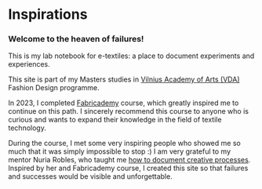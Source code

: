 # Inspirations

### Welcome to the heaven of failures!

This is my lab notebook for e-textiles: a place to document experiments and experiences.

This site is part of my Masters studies in [Vilnius Academy of Arts (VDA)](https://www.vda.lt/en/) Fashion Design programme.

In 2023, I completed [Fabricademy](https://textile-academy.org/) course, which greatly inspired me to continue on this path. I sincerely recommend this course to anyone who is curious and wants to expand their knowledge in the field of textile technology. 

During the course, I met some very inspiring people who showed me so much that it was simply impossible to stop :) I am very grateful to my mentor Nuria Robles, who taught me [how to document creative processes](https://class.textile-academy.org/2023/ieva-dautartaite/). Inspired by her and Fabricademy course, I created this site so that failures and successes would be visible and unforgettable.
